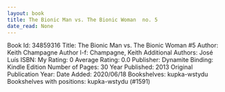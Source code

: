 ```yaml
---
layout: book
title: The Bionic Man vs. The Bionic Woman  no. 5
date_read: None
---
```


Book Id: 34859316
Title: The Bionic Man vs. The Bionic Woman #5
Author: Keith Champagne
Author l-f: Champagne, Keith
Additional Authors: José Luís
ISBN: 
My Rating: 0
Average Rating: 0.0
Publisher: Dynamite
Binding: Kindle Edition
Number of Pages: 30
Year Published: 2013
Original Publication Year: 
Date Added: 2020/06/18
Bookshelves: kupka-wstydu
Bookshelves with positions: kupka-wstydu (#1591)

